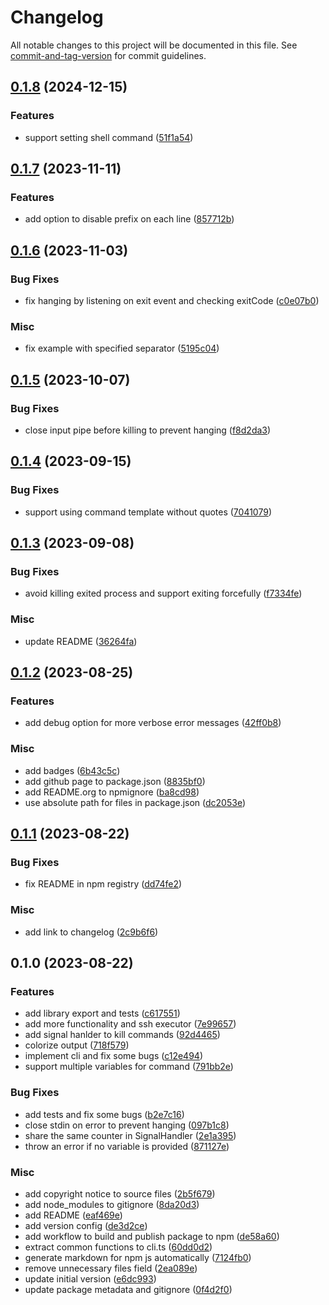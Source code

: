 # Changelog

All notable changes to this project will be documented in this file. See [commit-and-tag-version](https://github.com/absolute-version/commit-and-tag-version) for commit guidelines.

## [0.1.8](https://github.com/DCsunset/batch-cmd/compare/v0.1.7...v0.1.8) (2024-12-15)


### Features

* support setting shell command ([51f1a54](https://github.com/DCsunset/batch-cmd/commit/51f1a5440de9c6690e45768e62316664503ced2a))

## [0.1.7](https://github.com/DCsunset/batch-cmd/compare/v0.1.6...v0.1.7) (2023-11-11)


### Features

* add option to disable prefix on each line ([857712b](https://github.com/DCsunset/batch-cmd/commit/857712b8d403a89209513f514862004dbf2a9f8b))

## [0.1.6](https://github.com/DCsunset/batch-cmd/compare/v0.1.5...v0.1.6) (2023-11-03)


### Bug Fixes

* fix hanging by listening on exit event and checking exitCode ([c0e07b0](https://github.com/DCsunset/batch-cmd/commit/c0e07b0797e779a3bfecb4d82c745efe0c5f967d))


### Misc

* fix example with specified separator ([5195c04](https://github.com/DCsunset/batch-cmd/commit/5195c04f9855727d1c8cd0566647404110fef330))

## [0.1.5](https://github.com/DCsunset/batch-cmd/compare/v0.1.4...v0.1.5) (2023-10-07)


### Bug Fixes

* close input pipe before killing to prevent hanging ([f8d2da3](https://github.com/DCsunset/batch-cmd/commit/f8d2da391ce95401157e0808a52304c02e31ce36))

## [0.1.4](https://github.com/DCsunset/batch-cmd/compare/v0.1.3...v0.1.4) (2023-09-15)


### Bug Fixes

* support using command template without quotes ([7041079](https://github.com/DCsunset/batch-cmd/commit/7041079255aa36eaf42aadfbd318bee6c89562d8))

## [0.1.3](https://github.com/DCsunset/batch-cmd/compare/v0.1.2...v0.1.3) (2023-09-08)


### Bug Fixes

* avoid killing exited process and support exiting forcefully ([f7334fe](https://github.com/DCsunset/batch-cmd/commit/f7334fe4b01b649ac67bfaaa98cfe5995790124e))


### Misc

* update README ([36264fa](https://github.com/DCsunset/batch-cmd/commit/36264fae22487afe994aa6a68fca6b86f7dbb773))

## [0.1.2](https://github.com/DCsunset/batch-cmd/compare/v0.1.1...v0.1.2) (2023-08-25)


### Features

* add debug option for more verbose error messages ([42ff0b8](https://github.com/DCsunset/batch-cmd/commit/42ff0b86d2e9ef1926cbe5cc6f400fdf081261f6))


### Misc

* add badges ([6b43c5c](https://github.com/DCsunset/batch-cmd/commit/6b43c5ce6d3fa2507f652a2492854417268bc92d))
* add github page to package.json ([8835bf0](https://github.com/DCsunset/batch-cmd/commit/8835bf0ef118b72614332c680ea849ce528aed27))
* add README.org to npmignore ([ba8cd98](https://github.com/DCsunset/batch-cmd/commit/ba8cd983bbcfae14e974c33ed8d2487124e424f8))
* use absolute path for files in package.json ([dc2053e](https://github.com/DCsunset/batch-cmd/commit/dc2053e16e78e6c6cd37e5762e079c4014bcc45d))

## [0.1.1](https://github.com/DCsunset/batch-cmd/compare/v0.1.0...v0.1.1) (2023-08-22)


### Bug Fixes

* fix README in npm registry ([dd74fe2](https://github.com/DCsunset/batch-cmd/commit/dd74fe2b1841845001beb308ca596781a8d05ed0))


### Misc

* add link to changelog ([2c9b6f6](https://github.com/DCsunset/batch-cmd/commit/2c9b6f6e86acc845ebd0b61c1d94453e3c535267))

## 0.1.0 (2023-08-22)


### Features

* add library export and tests ([c617551](https://github.com/DCsunset/batch-cmd/commit/c61755114f19e7afc4c128d1c7beb96a95480ad4))
* add more functionality and ssh executor ([7e99657](https://github.com/DCsunset/batch-cmd/commit/7e9965746fa7d1d5cb45a02f482dd7ccea5b92e3))
* add signal hanlder to kill commands ([92d4465](https://github.com/DCsunset/batch-cmd/commit/92d4465e355df72bf111eab198c454e23806f5ba))
* colorize output ([718f579](https://github.com/DCsunset/batch-cmd/commit/718f5798317b65f0b94da0a94ca413c50c0b7c52))
* implement cli and fix some bugs ([c12e494](https://github.com/DCsunset/batch-cmd/commit/c12e49403ababe52b3f9c146d1d15ba5bb204bbb))
* support multiple variables for command ([791bb2e](https://github.com/DCsunset/batch-cmd/commit/791bb2ed5f691d618d128cd0c372c926a2546b57))


### Bug Fixes

* add tests and fix some bugs ([b2e7c16](https://github.com/DCsunset/batch-cmd/commit/b2e7c16849628d7b253855313f8b2c0be8f6f64e))
* close stdin on error to prevent hanging ([097b1c8](https://github.com/DCsunset/batch-cmd/commit/097b1c803b714e7b21214608958dad29a494d72c))
* share the same counter in SignalHandler ([2e1a395](https://github.com/DCsunset/batch-cmd/commit/2e1a3953ea5bbb0ecff1be0dcc416048ee43ed03))
* throw an error if no variable is provided ([871127e](https://github.com/DCsunset/batch-cmd/commit/871127e8e9a35f137168a097426121c679fe7a28))


### Misc

* add copyright notice to source files ([2b5f679](https://github.com/DCsunset/batch-cmd/commit/2b5f679b835f9565c2df0748d96d2b84743b1079))
* add node_modules to gitignore ([8da20d3](https://github.com/DCsunset/batch-cmd/commit/8da20d3d1df6455ffe94931ec0d05e00a3aac39d))
* add README ([eaf469e](https://github.com/DCsunset/batch-cmd/commit/eaf469eefab5d36d9d6eb728dac7582564c371d0))
* add version config ([de3d2ce](https://github.com/DCsunset/batch-cmd/commit/de3d2cebb7c06c0fc6aedd7f9e6feb578e81259b))
* add workflow to build and publish package to npm ([de58a60](https://github.com/DCsunset/batch-cmd/commit/de58a6014fc7e344bf136cfd25fd4afd906a3faf))
* extract common functions to cli.ts ([60dd0d2](https://github.com/DCsunset/batch-cmd/commit/60dd0d2e47f8546df2192faec6f4143f62085b2b))
* generate markdown for npm js automatically ([7124fb0](https://github.com/DCsunset/batch-cmd/commit/7124fb0e325e83c81c116ae230d6cf5ce297388b))
* remove unnecessary files field ([2ea089e](https://github.com/DCsunset/batch-cmd/commit/2ea089e21a6f559f60d72c1f60eaf06778869736))
* update initial version ([e6dc993](https://github.com/DCsunset/batch-cmd/commit/e6dc993ed043ac470657aae9a15a9538b49d018f))
* update package metadata and gitignore ([0f4d2f0](https://github.com/DCsunset/batch-cmd/commit/0f4d2f03aab0f674abc62ecd3fb6fabaa41c7166))
